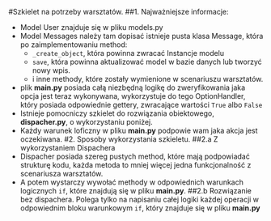 #Szkielet na potrzeby warsztatów.
##1. Najważniejsze informacje:
* Model User znajduje się w pliku models.py
* Model Messages należy tam dopisać istnieje pusta klasa Message, która po zaimplementowaniu method:
  * `_create_object`, która powinna zwracać Instancje modelu
  * `save`, która powinna aktualizować model w bazie danych lub tworzyć nowy wpis.
  * i inne methody, które zostały wymienione w scenariuszu warsztatów.
* plik **main.py** posiada całą niezbędną logikę do zweryfikowania jaka opcja jest teraz wykonywana, wykorzystuje do 
tego OptionHandler, który posiada odpowiednie gettery, zwracające wartości `True` albo `False`
* Istnieje pomocniczy szkielet do rozwiązania obiektowego, **dispacher.py**, o wykorzystaniu poniżej.
* Każdy warunek loficzny w pliku **main.py** podpowie wam jaka akcja jest oczekiwana. 
#2. Sposoby wykorzystania szkieletu.
##2.a Z wykorzystaniem Dispachera
* Dispacher posiada szereg pustych method, które mają podpowiadać strukturę kodu, każda metoda to mniej więcej jedna 
funkcjonalność z scenariusza warsztatów.
* A potem wystarczy wywołać methody w odpowiednich warunkach logicznych `if`, które znajdują się w pliku **main.py**.
##2.b Rozwiązanie bez dispachera.
Polega tylko na napisaniu całej logiki każdej operacji w odpowiednim bloku warunkowym `if`, który znajduje się w pliku **main.py**